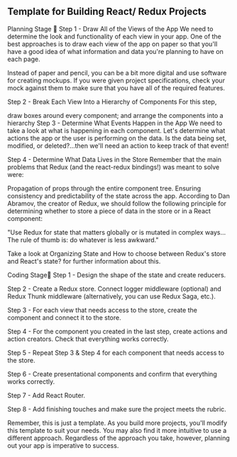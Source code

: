 ## Template for Building React/ Redux Projects
Planning Stage 📐
Step 1 - Draw All of the Views of the App
We need to determine the look and functionality of each view in your app. One of the best approaches is to draw each view of the app on paper so that you'll have a good idea of what information and data you're planning to have on each page.

Instead of paper and pencil, you can be a bit more digital and use software for creating mockups. If you were given project specifications, check your mock against them to make sure that you have all of the required features.

Step 2 - Break Each View Into a Hierarchy of Components
For this step,

draw boxes around every component; and
arrange the components into a hierarchy
Step 3 - Determine What Events Happen in the App
We need to take a look at what is happening in each component. Let's determine what actions the app or the user is performing on the data. Is the data being set, modified, or deleted?...then we'll need an action to keep track of that event!

Step 4 - Determine What Data Lives in the Store
Remember that the main problems that Redux (and the react-redux bindings!) was meant to solve were:

Propagation of props through the entire component tree.
Ensuring consistency and predictability of the state across the app.
According to Dan Abramov, the creator of Redux, we should follow the following principle for determining whether to store a piece of data in the store or in a React component:

"Use Redux for state that matters globally or is mutated in complex ways… The rule of thumb is: do whatever is less awkward."

Take a look at Organizing State and How to choose between Redux's store and React's state? for further information about this.

Coding Stage🔨
Step 1 - Design the shape of the state and create reducers.

Step 2 - Create a Redux store. Connect logger middleware (optional) and Redux Thunk middleware (alternatively, you can use Redux Saga, etc.).

Step 3 - For each view that needs access to the store, create the component and connect it to the store.

Step 4 - For the component you created in the last step, create actions and action creators. Check that everything works correctly.

Step 5 - Repeat Step 3 & Step 4 for each component that needs access to the store.

Step 6 - Create presentational components and confirm that everything works correctly.

Step 7 - Add React Router.

Step 8 - Add finishing touches and make sure the project meets the rubric.

Remember, this is just a template. As you build more projects, you'll modify this template to suit your needs. You may also find it more intuitive to use a different approach. Regardless of the approach you take, however, planning out your app is imperative to success.